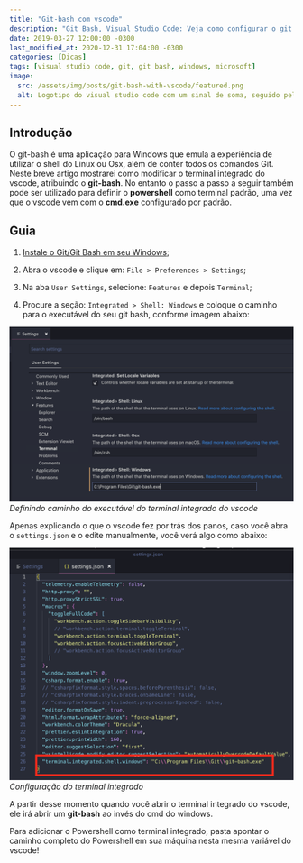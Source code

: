 ```yaml
---
title: "Git-bash com vscode"
description: "Git Bash, Visual Studio Code: Veja como configurar o git bash como terminal padrão no visual studio code"
date: 2019-03-27 12:00:00 -0300
last_modified_at: 2020-12-31 17:04:00 -0300
categories: [Dicas]
tags: [visual studio code, git, git bash, windows, microsoft]
image:
  src: /assets/img/posts/git-bash-with-vscode/featured.png
  alt: Logotipo do visual studio code com um sinal de soma, seguido pelo logo do git
---
```


## Introdução

O git-bash é uma aplicação para Windows que emula a experiência de utilizar o shell do Linux ou Osx, além de conter todos os comandos Git. Neste breve artigo mostrarei como modificar o terminal integrado do vscode, atribuindo o **git-bash**. No entanto o passo a passo a seguir também pode ser utilizado para definir o **powershell** como terminal padrão, uma vez que o vscode vem com o **cmd.exe** configurado por padrão.

## Guia

1. [Instale o Git/Git Bash em seu Windows](https://git-scm.com/downloads);

2. Abra o vscode e clique em: `File > Preferences > Settings`;

3. Na aba `User Settings`, selecione: `Features` e depois `Terminal`;

4. Procure a seção: `Integrated > Shell: Windows` e coloque o caminho para o executável do seu git bash, conforme imagem abaixo:

![Definindo caminho do executável do terminal integrado do vscode](/assets/img/posts/git-bash-with-vscode/vscode_config.png)*Definindo caminho do executável do terminal integrado do vscode*

Apenas explicando o que o vscode fez por trás dos panos, caso você abra o `settings.json` e o edite manualmente, você verá algo como abaixo:

![Configuração do terminal integrado](/assets/img/posts/git-bash-with-vscode/settings_json.png)*Configuração do terminal integrado*

A partir desse momento quando você abrir o terminal integrado do vscode, ele irá abrir um **git-bash** ao invés do cmd do windows.

Para adicionar o Powershell como terminal integrado, pasta apontar o caminho completo do Powershell em sua máquina nesta mesma variável do vscode!
